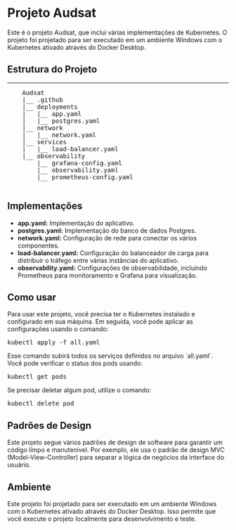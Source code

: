 <!DOCTYPE html>
<html>
<body>
    <h1>Projeto Audsat</h1>
    <p>Este é o projeto Audsat, que inclui várias implementações de Kubernetes. O projeto foi projetado para ser executado em um ambiente Windows com o Kubernetes ativado através do Docker Desktop.</p>

<h2>Estrutura do Projeto</h2>
    <hr>
    <pre>
    Audsat
    |__ .github
    |__ deployments
    |   |__ app.yaml
    |   |__ postgres.yaml
    |__ network
    |   |__ network.yaml
    |__ services
    |   |__ load-balancer.yaml
    |__ observability
        |__ grafana-config.yaml
        |__ observability.yaml
        |__ prometheus-config.yaml
    </pre>

<h2>Implementações</h2>
    <ul>
        <li><strong>app.yaml:</strong> Implementação do aplicativo.</li>
        <li><strong>postgres.yaml:</strong> Implementação do banco de dados Postgres.</li>
        <li><strong>network.yaml:</strong> Configuração de rede para conectar os vários componentes.</li>
        <li><strong>load-balancer.yaml:</strong> Configuração do balanceador de carga para distribuir o tráfego entre várias instâncias do aplicativo.</li>
        <li><strong>observability.yaml:</strong> Configurações de observabilidade, incluindo Prometheus para monitoramento e Grafana para visualização.</li>
    </ul>

<h2>Como usar</h2>
    <p>Para usar este projeto, você precisa ter o Kubernetes instalado e configurado em sua máquina. Em seguida, você pode aplicar as configurações usando o comando:</p>
    <pre>kubectl apply -f all.yaml</pre>
    <p>Esse comando subirá todos os serviços definidos no arquivo `all.yaml`. Você pode verificar o status dos pods usando:</p>
    <pre>kubectl get pods</pre>
    <p>Se precisar deletar algum pod, utilize o comando:</p>
    <pre>kubectl delete pod <nome-do-pod></pre>

<h2>Padrões de Design</h2>
    <p>Este projeto segue vários padrões de design de software para garantir um código limpo e manutenível. Por exemplo, ele usa o padrão de design MVC (Model-View-Controller) para separar a lógica de negócios da interface do usuário.</p>

<h2>Ambiente</h2>
    <p>Este projeto foi projetado para ser executado em um ambiente Windows com o Kubernetes ativado através do Docker Desktop. Isso permite que você execute o projeto localmente para desenvolvimento e teste.</p>

</body>
</html>

